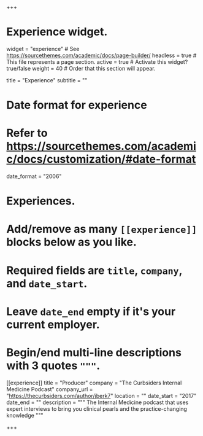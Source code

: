 +++
# Experience widget.
widget = "experience"  # See https://sourcethemes.com/academic/docs/page-builder/
headless = true  # This file represents a page section.
active = true  # Activate this widget? true/false
weight = 40  # Order that this section will appear.

title = "Experience"
subtitle = ""

# Date format for experience
#   Refer to https://sourcethemes.com/academic/docs/customization/#date-format
date_format = "2006"

# Experiences.
#   Add/remove as many `[[experience]]` blocks below as you like.
#   Required fields are `title`, `company`, and `date_start`.
#   Leave `date_end` empty if it's your current employer.
#   Begin/end multi-line descriptions with 3 quotes `"""`.
[[experience]]
  title = "Producer"
  company = "The Curbsiders Internal Medicine Podcast"
  company_url = "https://thecurbsiders.com/author/jberk7"
  location = ""
  date_start = "2017"
  date_end = ""
  description = """
  The Internal Medicine podcast that uses expert interviews to bring you clinical pearls and the practice-changing knowledge
  """




+++
